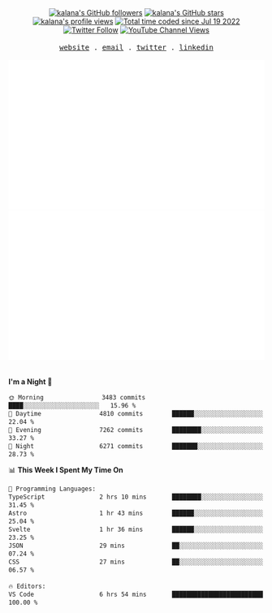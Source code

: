 <div align="center">
<a title="kalana's GitHub followers " href="https://github.com/kalanakt" ><img src="https://img.shields.io/github/followers/kalanakt?style=social" alt="kalana's GitHub followers"></a>
<a title="GitHub stars " href="https://github.com/kalanakt" ><img src="https://img.shields.io/github/stars/kalanakt?style=social" alt="kalana's GitHub stars "></a>
<a title="kalana's profile views " href="https://github.com/kalanakt" ><img src="https://komarev.com/ghpvc/?username=kalanakt&label=Profile%20views" alt="kalana's profile views"></a>
<a title="kalana's wakatime stats" href="https://wakatime.com/@02730fe5-73e8-4bcc-8539-6b00eeae1e15"><img src="https://wakatime.com/badge/user/02730fe5-73e8-4bcc-8539-6b00eeae1e15.svg" alt="Total time coded since Jul 19 2022" /></a>
<a title="Twitter Follow" href="https://twitter.com/intent/follow?screen_name=DevVibeX" ><img alt="Twitter Follow" src="https://img.shields.io/twitter/follow/DevVibeX?label=follow&style=social"></a>
<a title="YouTube Channel Views" href="https://bit.ly/iamktyoutube" ><img alt="YouTube Channel Views" src="https://img.shields.io/youtube/channel/views/UC6LqyY4t6lYLBb1iQxxiL3Q?style=social"></a>
</div>

<br />

<div align="center">
  <samp>
    <a href="https://www.kalanakt.cc/">website</a> .
    <a href="mailto:e19198@eng.pdn.ac.lk">email</a> .
    <a href="https://twitter.com/intent/follow?screen_name=DevVibeX">twitter</a> .
    <a href="https://www.linkedin.com/in/kalanakt">linkedin</a>
  </samp>
</div>

<br />

<div align="center">
  <img src="https://github.com/kalanakt/kalanakt/blob/main/generated/overview.svg#gh-dark-mode-only" alt="kalanakt's GitHub Statistics Card" title="kalanakt's GitHub Statistics"/>
  <img src="https://github.com/kalanakt/kalanakt/blob/main/generated/languages.svg#gh-dark-mode-only" alt="kalanakt's Used Languages Card" title="kalanakt's Used Languages"/>
</div>

<br />

<!--START_SECTION:waka-->
**I'm a Night 🦉** 

```text
🌞 Morning                3483 commits        ████░░░░░░░░░░░░░░░░░░░░░   15.96 % 
🌆 Daytime                4810 commits        ██████░░░░░░░░░░░░░░░░░░░   22.04 % 
🌃 Evening                7262 commits        ████████░░░░░░░░░░░░░░░░░   33.27 % 
🌙 Night                  6271 commits        ███████░░░░░░░░░░░░░░░░░░   28.73 % 
```


📊 **This Week I Spent My Time On** 

```text
💬 Programming Languages: 
TypeScript               2 hrs 10 mins       ████████░░░░░░░░░░░░░░░░░   31.45 % 
Astro                    1 hr 43 mins        ██████░░░░░░░░░░░░░░░░░░░   25.04 % 
Svelte                   1 hr 36 mins        ██████░░░░░░░░░░░░░░░░░░░   23.25 % 
JSON                     29 mins             ██░░░░░░░░░░░░░░░░░░░░░░░   07.24 % 
CSS                      27 mins             ██░░░░░░░░░░░░░░░░░░░░░░░   06.57 % 

🔥 Editors: 
VS Code                  6 hrs 54 mins       █████████████████████████   100.00 % 
```


<!--END_SECTION:waka-->
